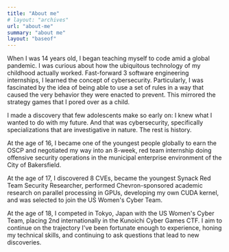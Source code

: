 ```yaml
---
title: "About me"
# layout: "archives"
url: "about-me"
summary: "about me"
layout: "baseof"
---
```


When I was 14 years old, I began teaching myself to code amid a global pandemic. I was curious about how the ubiquitous technology of my childhood actually worked. Fast-forward 3 software engineering internships, I learned the concept of cybersecurity. Particularly, I was fascinated by the idea of being able to use a set of rules in a way that caused the very behavior they were enacted to prevent. This mirrored the strategy games that I pored over as a child.

I made a discovery that few adolescents make so early on: I knew what I wanted to do with my future. And that was cybersecurity, specifically specializations that are investigative in nature. The rest is history.

At the age of 16, I became one of the youngest people globally to earn the OSCP and negotiated my way into an 8-week, red team internship doing offensive security operations in the municipal enterprise environment of the City of Bakersfield.

At the age of 17, I discovered 8 CVEs, became the youngest Synack Red Team Security Researcher, performed Chevron-sponsored academic research on parallel processing in GPUs, developing my own CUDA kernel, and was selected to join the US Women's Cyber Team.

At the age of 18, I competed in Tokyo, Japan with the US Women's Cyber Team, placing 2nd internationally in the Kunoichi Cyber Games CTF. I aim to continue on the trajectory I've been fortunate enough to experience, honing my technical skills, and continuing to ask questions that lead to new discoveries.